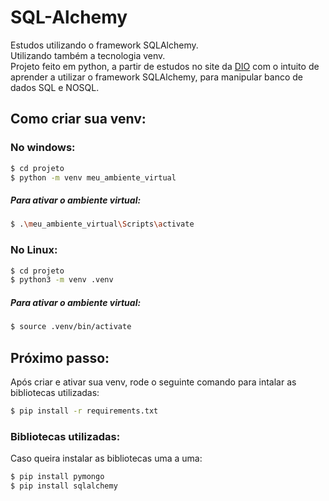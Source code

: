 # SQL-Alchemy
Estudos utilizando o framework SQLAlchemy. <br>
Utilizando também a tecnologia venv. <br>
Projeto feito em python, a partir de estudos no site da [DIO](https://www.dio.me/) com o intuito de aprender a utilizar o framework SQLAlchemy, para manipular banco de dados SQL e NOSQL.

## Como criar sua venv:
### No windows:
```bash
$ cd projeto
$ python -m venv meu_ambiente_virtual
```
##### Para ativar o ambiente virtual:
```bash
$ .\meu_ambiente_virtual\Scripts\activate
```

### No Linux:
```bash
$ cd projeto
$ python3 -m venv .venv
```
##### Para ativar o ambiente virtual:
```bash
$ source .venv/bin/activate
```
## Próximo passo:
Após criar e ativar sua venv, rode o seguinte comando para intalar as bibliotecas utilizadas:
```bash
$ pip install -r requirements.txt
```
### Bibliotecas utilizadas:
Caso queira instalar as bibliotecas uma a uma:
```bash
$ pip install pymongo
$ pip install sqlalchemy
```
